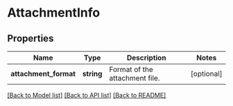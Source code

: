 # AttachmentInfo

## Properties
Name | Type | Description | Notes
------------ | ------------- | ------------- | -------------
**attachment_format** | **string** | Format of the attachment file. | [optional] 

[[Back to Model list]](../../README.md#documentation-for-models) [[Back to API list]](../../README.md#documentation-for-api-endpoints) [[Back to README]](../../README.md)

